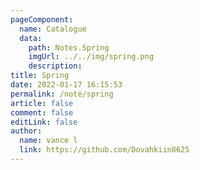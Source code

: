 ```yaml
---
pageComponent:
  name: Catalogue
  data:
    path: Notes.Spring
    imgUrl: ../../img/spring.png
    description: 
title: Spring
date: 2022-01-17 16:15:53
permalink: /note/spring
article: false
comment: false
editLink: false
author:
  name: vance l
  link: https://github.com/Dovahkiin8625
---
```

